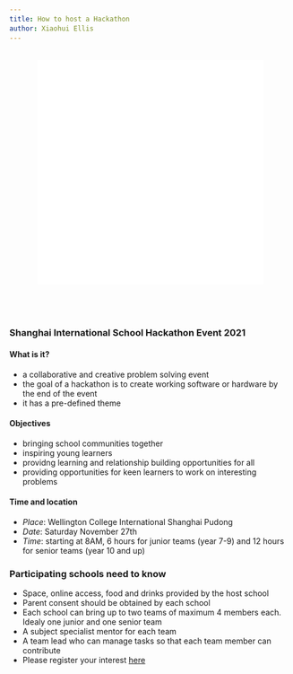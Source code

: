 ```yaml
---
title: How to host a Hackathon
author: Xiaohui Ellis
---
```


<div align="center">
	<br>
		<img src="header.svg" width=80% height="400">
	<br>
</div>
<br>
<br>
<br>

### Shanghai International School Hackathon Event 2021
#### What is it?
+ a collaborative and creative problem solving event
+ the goal of a hackathon is to create working software or hardware by the end of the event
+ it has a pre-defined theme

#### Objectives
+ bringing school communities together
+ inspiring young learners
+ providng learning and relationship building opportunities for all
+ providing opportunities for keen learners to work on interesting problems

#### Time and location

+ *Place*: Wellington College International Shanghai Pudong
+ *Date*: Saturday November 27th  
+ *Time*: starting at 8AM, 6 hours for junior teams (year 7-9) and 12 hours for senior teams (year 10 and up)

### Participating schools need to know
+ Space, online access, food and drinks provided by the host school
+ Parent consent should be obtained by each school
+ Each school can bring up to two teams of maximum 4 members each. Idealy one junior and one senior team
+ A subject specialist mentor for each team
+ A team lead who can manage tasks so that each team member can contribute
+ Please register your interest [here](mailto:xiaohui.ellis@wellingtoncollege.cn)

 
